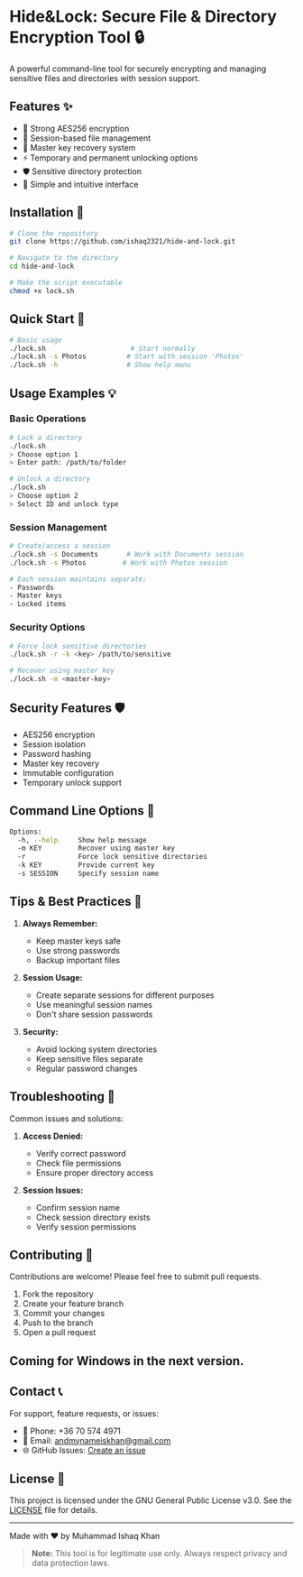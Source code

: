 # Hide&Lock: Secure File & Directory Encryption Tool 🔒

A powerful command-line tool for securely encrypting and managing sensitive files and directories with session support.

## Features ✨

- 🔐 Strong AES256 encryption
- 📁 Session-based file management
- 🔑 Master key recovery system
- ⚡ Temporary and permanent unlocking options 
- 🛡️ Sensitive directory protection
- 🎯 Simple and intuitive interface

## Installation 🚀

```bash
# Clone the repository
git clone https://github.com/ishaq2321/hide-and-lock.git

# Navigate to the directory
cd hide-and-lock

# Make the script executable
chmod +x lock.sh
```

## Quick Start 🎯

```bash
# Basic usage
./lock.sh                     # Start normally
./lock.sh -s Photos          # Start with session 'Photos'
./lock.sh -h                 # Show help menu
```

## Usage Examples 💡

### Basic Operations
```bash
# Lock a directory
./lock.sh
> Choose option 1
> Enter path: /path/to/folder

# Unlock a directory
./lock.sh
> Choose option 2
> Select ID and unlock type
```

### Session Management
```bash
# Create/access a session
./lock.sh -s Documents       # Work with Documents session
./lock.sh -s Photos         # Work with Photos session

# Each session maintains separate:
- Passwords
- Master keys
- Locked items
```

### Security Options
```bash
# Force lock sensitive directories
./lock.sh -r -k <key> /path/to/sensitive

# Recover using master key
./lock.sh -m <master-key>
```

## Security Features 🛡️

- AES256 encryption
- Session isolation
- Password hashing
- Master key recovery
- Immutable configuration
- Temporary unlock support

## Command Line Options 📝

```bash
Options:
  -h, --help     Show help message
  -m KEY         Recover using master key
  -r             Force lock sensitive directories
  -k KEY         Provide current key
  -s SESSION     Specify session name
```

## Tips & Best Practices 💪

1. **Always Remember:**
   - Keep master keys safe
   - Use strong passwords
   - Backup important files

2. **Session Usage:**
   - Create separate sessions for different purposes
   - Use meaningful session names
   - Don't share session passwords

3. **Security:**
   - Avoid locking system directories
   - Keep sensitive files separate
   - Regular password changes

## Troubleshooting 🔧

Common issues and solutions:

1. **Access Denied:**
   - Verify correct password
   - Check file permissions
   - Ensure proper directory access

2. **Session Issues:**
   - Confirm session name
   - Check session directory exists
   - Verify session permissions

## Contributing 🤝

Contributions are welcome! Please feel free to submit pull requests.

1. Fork the repository
2. Create your feature branch
3. Commit your changes
4. Push to the branch
5. Open a pull request

## Coming for Windows in the next version.

## Contact 📞

For support, feature requests, or issues:

- 📱 Phone: +36 70 574 4971
- 📧 Email: andmynameiskhan@gmail.com
- 🌐 GitHub Issues: [Create an issue](https://github.com/ishaq2321/hide-and-lock/issues)

## License 📄

This project is licensed under the GNU General Public License v3.0. See the [LICENSE](LICENSE) file for details.

---

Made with ❤️ by Muhammad Ishaq Khan

> **Note:** This tool is for legitimate use only. Always respect privacy and data protection laws.

